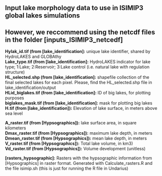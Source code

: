 ## Input lake morphology data to use in ISIMIP3 global lakes simulations <br />
## However, we reccommend using the netcdf files in the folder **[inputs_ISIMIP3_netcedf]** <br />

**Hylak_id.tif (from [lake_identification]:** unique lake identifier, shared by HydroLAKES and GLOBAthy<br />
**Lake_type.tif (from [lake_identification]:** HydroLAKES indicator for lake type; 1:Lake; 2:Reservoir; 3:Lake control (i.e. natural lake with regulation structure)<br />
**HL_selected.shp (from [lake_identification]:** shapefile collection of the final selected lakes for each pixel. Please, find the HL_selected.shp file in lake_identification/output <br />
**HLid_biglakes.tif (from [lake_identification]:** ID of big lakes, for plotting purposes <br />
**biglakes_mask.tif (from [lake_identification]:**  mask for plotting big lakes <br />
**H.tif (from [lake_identification]):** Elevation of lake surface, in meters above sea level <br />

**A_raster.tif (from [Hypsographics]):** lake surface area, in square kilometers <br />
**Dmax_raster.tif (from [Hypsographics]):** maximum lake depth, in meters <br />
**Dmean_raster.tif (from [Hypsographics]):** mean lake depth, in meters <br />
**V_raster.tif (from [Hypsographics]):** Total lake volume, in km3)<br />
**Vd_raster.tif (from [Hypsographics]):** Volume development (unitless) <br />

**[rasters_hypsographic]:** Rasters with the hypsographic information from [Hypsographics] in raster format. Generated with Calculate_rasters.R and the file isimip.sh (this is just for running the R file in Undarius) <br />
